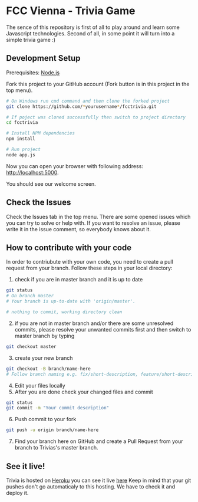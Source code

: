 # FCC Vienna - Trivia Game
The sence of this repository is first of all to play around and learn some Javascript technologies.
Second of all, in some point it will turn into a simple trivia game :)

Development Setup
---------------

Prerequisites: [Node.js](http://nodejs.org/) 

Fork this project to your GitHub account (Fork button is in this project in the top menu).

```bash
# On Windows run cmd command and then clone the forked project
git clone https://github.com/*yourusername*/fcctrivia.git

# If poject was cloned successfully then switch to project directory
cd fcctrivia

# Install NPM dependencies
npm install

# Run project
node app.js
```

Now you can open your browser with following address: [http://localhost:5000](http://localhost:5000).

You should see our welcome screen.

Check the Issues
---------------
Check the Issues tab in the top menu. There are some opened issues which you can try to solve or help with.
If you want to resolve an issue, please write it in the issue comment, so everybody knows about it.

How to contribute with your code
---------------
In order to contriubute with your own code, you need to create a pull request from your branch. Follow these steps in your local directory:

1. check if you are in master branch and it is up to date
```bash
git status
# On branch master
# Your branch is up-to-date with 'origin/master'.

# nothing to commit, working directory clean
```
2. if you are not in master branch and/or there are some unresolved commits, please resolve your unwanted commits first and then switch to master branch by typing
```bash
git checkout master
```
3. create your new branch
```bash
git checkout -B branch/name-here
# Follow branch naming e.g. fix/short-description, feature/short-description
```
4. Edit your files locally
5. After you are done check your changed files and commit
```bash
git status
git commit -m "Your commit description" 
```
6. Push commit to your fork
```bash
git push -u origin branch/name-here
```
7. Find your branch here on GitHub and create a Pull Request from your branch to Trivias's master branch.

See it live!
---------------
Trivia is hosted on [Heroku](https://heroku.com/) you can see it live [here](https://trivia-demo-app.herokuapp.com/)
Keep in mind that your git pushes don't go automaticaly to this hosting. We have to check it and deploy it.

